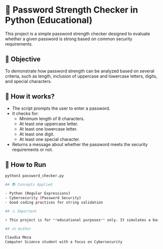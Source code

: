 # 🔐 Password Strength Checker in Python (Educational)

This project is a simple password strength checker designed to evaluate whether a given password is strong based on common security requirements.

## 🎯 Objective

To demonstrate how password strength can be analyzed based on several criteria, such as length, inclusion of uppercase and lowercase letters, digits, and special characters.

## 🚀 How it works?

- The script prompts the user to enter a password.
- It checks for:
  - Minimum length of 8 characters.
  - At least one uppercase letter.
  - At least one lowercase letter.
  - At least one digit.
  - At least one special character.
- Returns a message about whether the password meets the security requirements or not.

## 🚀 How to Run

```bash
python3 password_checker.py

## 📚 Concepts Applied

- Python (Regular Expressions)
- Cybersecurity (Password Security)
- Good coding practices for string validation

## ⚠️ Important

> This project is for **educational purposes** only. It simulates a basic password strength checker and can be modified to suit real-world security requirements.

## ✍️ Author

Claudia Meza  
Computer Science student with a focus on Cybersecurity
